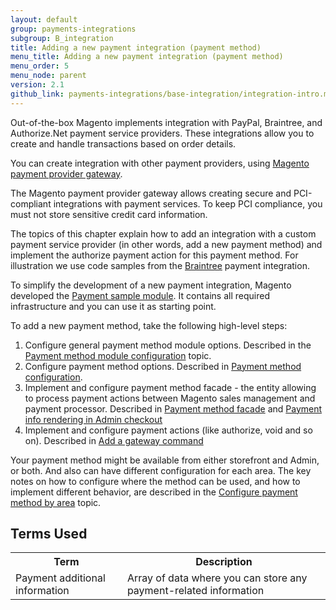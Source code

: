 ```yaml
---
layout: default
group: payments-integrations
subgroup: B_integration
title: Adding a new payment integration (payment method)
menu_title: Adding a new payment integration (payment method)
menu_order: 5
menu_node: parent
version: 2.1
github_link: payments-integrations/base-integration/integration-intro.md
---
```


Out-of-the-box Magento implements integration with PayPal, Braintree, and Authorize.Net payment service providers. These integrations allow you to create and handle transactions based on order details.

You can create integration with other payment providers, using [Magento payment provider gateway]({{page.baseurl}}payments-integrations/payment-gateway/payment-gateway-intro.html). 

<div class="bs-callout bs-callout-info" id="info">
<p>The Magento payment provider gateway allows creating secure and PCI-compliant integrations with payment services. To keep PCI compliance, you must not store sensitive credit card information.</p>
</div>

The topics of this chapter explain how to add an integration with a custom payment service provider (in other words, add a new payment method) and implement the authorize payment action for this payment method. For illustration we use code 
samples from the [Braintree]({{site.mage2100url}}app/code/Magento/Braintree) payment integration.

To simplify the development of a new payment integration, Magento developed the [Payment sample module](https://github.com/magento/magento2-samples/tree/master/sample-module-payment-gateway).
It contains all required infrastructure and you can use it as starting point.

To add a new payment method, take the following high-level steps:

1. Configure general payment method module options. Described in the [Payment method module configuration]({{page.baseurl}}payments-integrations/base-integration/module-configuration.html) topic.
2. Configure payment method options. Described in [Payment method configuration]({{page.baseurl}}payments-integrations/base-integration/payment-option-config.html).
3. Implement and configure payment method facade - the entity allowing to process payment actions between Magento sales management and payment processor. Described in [Payment  method facade]({{page.baseurl}}payments-integrations/base-integration/facade-configuration.html) and [Payment info rendering in Admin checkout]({{page.baseurl}}payments-integrations/base-integration/formblocktype.html)
4. Implement and configure payment actions (like authorize, void and so on). Described in [Add a gateway command]({{page.baseurl}}payments-integrations/base-integration/payment-action.html) 

Your payment method might be available from either storefront and Admin, or both. And also can have different configuration for each area. The key notes on how to configure where the method can be used, and how to implement different behavior, are described in the [Configure payment method by area]({{page.baseurl}}payments-integrations/base-integration/admin-integration.html) topic.

## Terms Used

<table>
<tr>
<th>
Term
</th>
<th>
Description
</th>
</tr>
<tr>
<td>
Payment additional information
</td>
<td>
Array of data where you can store any payment-related information 
</td>
</tr>
</table>